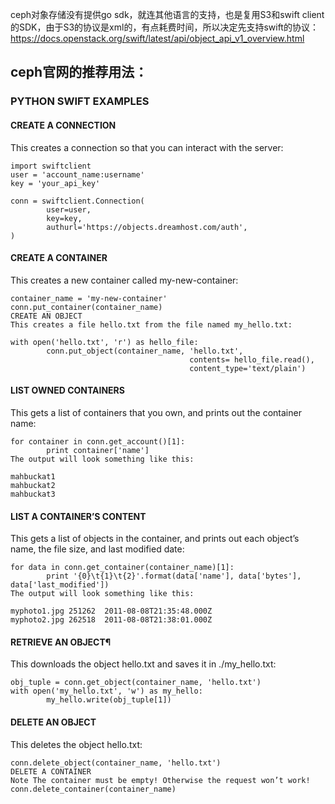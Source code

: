 ceph对象存储没有提供go sdk，就连其他语言的支持，也是复用S3和swift client的SDK，由于S3的协议是xml的，有点耗费时间，所以决定先支持swift的协议：
https://docs.openstack.org/swift/latest/api/object_api_v1_overview.html

## ceph官网的推荐用法：
### PYTHON SWIFT EXAMPLES
#### CREATE A CONNECTION
This creates a connection so that you can interact with the server:
```
import swiftclient
user = 'account_name:username'
key = 'your_api_key'

conn = swiftclient.Connection(
        user=user,
        key=key,
        authurl='https://objects.dreamhost.com/auth',
)
```

#### CREATE A CONTAINER
This creates a new container called my-new-container:
```
container_name = 'my-new-container'
conn.put_container(container_name)
CREATE AN OBJECT
This creates a file hello.txt from the file named my_hello.txt:

with open('hello.txt', 'r') as hello_file:
        conn.put_object(container_name, 'hello.txt',
                                        contents= hello_file.read(),
                                        content_type='text/plain')
```
#### LIST OWNED CONTAINERS
This gets a list of containers that you own, and prints out the container name:
```
for container in conn.get_account()[1]:
        print container['name']
The output will look something like this:

mahbuckat1
mahbuckat2
mahbuckat3
```

#### LIST A CONTAINER’S CONTENT
This gets a list of objects in the container, and prints out each object’s name, the file size, and last modified date:
```
for data in conn.get_container(container_name)[1]:
        print '{0}\t{1}\t{2}'.format(data['name'], data['bytes'], data['last_modified'])
The output will look something like this:

myphoto1.jpg 251262  2011-08-08T21:35:48.000Z
myphoto2.jpg 262518  2011-08-08T21:38:01.000Z
```

#### RETRIEVE AN OBJECT¶
This downloads the object hello.txt and saves it in ./my_hello.txt:
```
obj_tuple = conn.get_object(container_name, 'hello.txt')
with open('my_hello.txt', 'w') as my_hello:
        my_hello.write(obj_tuple[1])
```

#### DELETE AN OBJECT
This deletes the object hello.txt:
```
conn.delete_object(container_name, 'hello.txt')
DELETE A CONTAINER
Note The container must be empty! Otherwise the request won’t work!
conn.delete_container(container_name)
```
